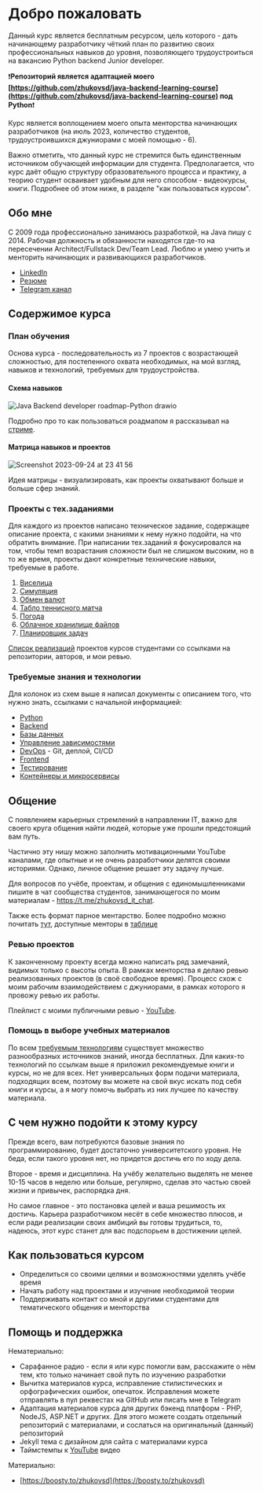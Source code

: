 # Добро пожаловать

Данный курс является бесплатным ресурсом, цель которого - дать начинающему разработчику чёткий план по развитию своих профессиональных навыков до уровня, позволяющего трудоустроиться на вакансию Python backend Junior developer.

❗️**Репозиторий является адаптацией моего [https://github.com/zhukovsd/java-backend-learning-course](https://github.com/zhukovsd/java-backend-learning-course) под Python**❗️

Курс является воплощением моего опыта менторства начинающих разработчиков (на июль 2023, количество студентов, трудоустроившихся джуниорами с моей помощью - 6).

Важно отметить, что данный курс не стремится быть единственным источником обучающей информации для студента. Предполагается, что курс даёт общую структуру образовательного процесса и практику, а теорию студент осваивает удобным для него способом - видеокурсы, книги. Подробнее об этом ниже, в разделе "как пользоваться курсом".

## Обо мне

С 2009 года профессионально занимаюсь разработкой, на Java пишу с 2014. Рабочая должность и обязанности находятся где-то на пересечении Architect/Fullstack Dev/Team Lead. Люблю и умею учить и менторить начинающих и развивающихся разработчиков.

- [LinkedIn](https://www.linkedin.com/in/zhukovsd/)
- [Резюме](https://zhukovsd.github.io/zhukovsd-cv/cv.pdf)
- [Telegram канал](https://t.me/zhukovsd_it_mentor)

## Содержимое курса

### План обучения

Основа курса - последовательность из 7 проектов с возрастающей сложностью, для постепенного охвата необходимых, на мой взгляд, навыков и технологий, требуемых для трудоустройства.

#### Схема навыков

![Java Backend developer roadmap-Python drawio](https://github.com/zhukovsd/python-backend-learning-course/assets/14361885/ea888308-26fe-47bb-b2ff-9cd586c315a8)

Подробно про то как пользоваться роадмапом я рассказывал на [стриме](https://www.youtube.com/live/Om759lMqG3g?si=hIauOFDwC45RSB2r).

#### Матрица навыков и проектов

![Screenshot 2023-09-24 at 23 41 56](https://github.com/zhukovsd/python-backend-learning-course/assets/14361885/8b6f64ca-a264-45aa-a735-42fa9ce886be)

Идея матрицы - визуализировать, как проекты охватывают больше и больше сфер знаний.

### Проекты с тех.заданиями

Для каждого из проектов написано техническое задание, содержащее описание проекта, с какими знаниями к нему нужно подойти, на что обратить внимание. При написании тех.заданий я фокусировался на том, чтобы темп возрастания сложности был не слишком высоким, но в то же время, проекты дают конкретные технические навыки, требуемые в работе.

1. [Виселица](Projects/Hangman/)
2. [Симуляция](Projects/Simulation/)
3. [Обмен валют](Projects/CurrencyExchange/)
4. [Табло теннисного матча](Projects/TennisScoreboard/)
5. [Погода](Projects/WeatherViewer/)
6. [Облачное хранилище файлов](Projects/CloudFileStorage/)
7. [Планировщик задач](Projects/TaskTracker/)

[Список реализаций](Projects/FinishedProjects) проектов курсов студентами со ссылками на репозитории, авторов, и мои ревью.

### Требуемые знания и технологии

Для колонок из схем выше я написал документы с описанием того, что нужно знать, ссылками с начальной информацией:
- [Python](Technologies/Python/)
- [Backend](Technologies/Backend/)
- [Базы данных](Technologies/Databases/)
- [Управление зависимостями](Technologies/DependencyManagement/)
- [DevOps](Technologies/DevOps/) - Git, деплой, CI/CD
- [Frontend](Technologies/Frontend/)
- [Тестирование](Technologies/Tests)
- [Контейнеры и микросервисы](Technologies/Microservices)

## Общение

С появлением карьерных стремлений в направлении IT, важно для своего круга общения найти людей, которые уже прошли предстоящий вам путь.

Частично эту нишу можно заполнить мотивационными YouTube каналами, где опытные и не очень разработчики делятся своими историями. Однако, личное общение решает эту задачу лучше.

Для вопросов по учёбе, проектам, и общения с единомышленниками пишите в чат сообщества студентов, занимающегося по моим материалам - https://t.me/zhukovsd_it_chat.

Также есть формат парное ментарство. Более подробно можно почитать [тут](https://t.me/zhukovsd_it_mentor/109), доступные менторы в [таблице](https://docs.google.com/spreadsheets/d/1_EaS3CRoBeo-PG04O2YGOYSk3afdGxgeqd3x0WRLe68/edit?gid=0#gid=0)

### Ревью проектов

К законченному проекту всегда можно написать ряд замечаний, видимых только с высоты опыта. В рамках менторства я делаю ревью реализованных проектов (в своё свободное время). Процесс схож с моим рабочим взаимодействием с джуниорами, в рамках которого я провожу ревью их работы.

Плейлист с моими публичными ревью - [YouTube](https://www.youtube.com/playlist?list=PLOVOZrcS3XMbS4iInU-7p6TbIQW-kATfz).

### Помощь в выборе учебных материалов

По всем [требуемым технологиям](#требуемые-знания-и-технологии) существует множество разнообразных источников знаний, иногда бесплатных. Для каких-то технологий по ссылкам выше я приложил рекомендуемые книги и курсы, но не для всех. Нет универсальных форм подачи материала, подходящих всем, поэтому вы можете на свой вкус искать под себя книги и курсы, а я могу помочь выбрать из них лучшее по качеству материала.

## С чем нужно подойти к этому курсу

Прежде всего, вам потребуются базовые знания по программированию, будет достаточно университетского уровня. Не беда, если такого уровня нет, но придется достичь его по ходу дела.

Второе - время и дисциплина. На учёбу желательно выделять не менее 10-15 часов в неделю или больше, регулярно, сделав это частью своей жизни и привычек, распорядка дня.

Но самое главное - это постановка целей и ваша решимость их достичь. Карьера разработчиком несёт в себе множество плюсов, и если ради реализации своих амбиций вы готовы трудиться, то, надеюсь, этот курс станет для вас подспорьем в достижении целей.

## Как пользоваться курсом

- Определиться со своими целями и возможностями уделять учёбе время
- Начать работу над проектами и изучение необходимой теории
- Поддерживать контакт со мной и другими студентами для тематического общения и менторства

## Помощь и поддержка

Нематериально:
- Сарафанное радио - если я или курс помогли вам, расскажите о нём тем, кто только начинает свой путь по изучению разработки
- Вычитка материалов курса, исправление стилистических и орфографических ошибок, опечаток. Исправления можете отправлять в пул реквестах на GitHub или писать мне в Telegram
- Адаптация материалов курса для других бэкенд платформ - PHP, NodeJS, ASP.NET и других. Для этого можете создать отдельный репозиторий с материалами, и сослаться на оригинальный (данный) репозиторий
- Jekyll тема с дизайном для сайта с материалами курса
- Таймстемпы к [YouTube](https://www.youtube.com/@zhukovsd_it_mentor) видео

Материально:
- [https://boosty.to/zhukovsd](https://boosty.to/zhukovsd)
